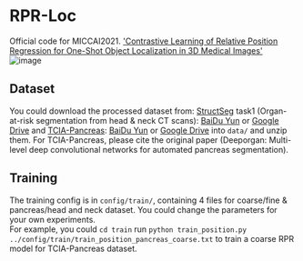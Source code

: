 # RPR-Loc
Official code for MICCAI2021. ['Contrastive Learning of Relative Position Regression for One-Shot Object Localization in 3D Medical Images'](https://arxiv.org/abs/2012.07043)
![image](https://github.com/LWHYC/RPR-Loc/blob/main/Framework.png)
## Dataset
You could download the processed dataset from: [StructSeg](https://structseg2019.grand-challenge.org/Home/) task1 (Organ-at-risk segmentation from head & neck CT scans): [BaiDu Yun](https://pan.baidu.com/s/1VV8VqJ39wKvlF-mh8b6IVg?pwd=ic6g) or [Google Drive](https://drive.google.com/file/d/1TlMfWvgSd3kAh3Eq80DVoboZ42FbLMvE/view?usp=sharing) and [TCIA-Pancreas](https://wiki.cancerimagingarchive.net/display/Public/Pancreas-CT): [BaiDu Yun](https://pan.baidu.com/s/13dTwbEzn4OtbgxwqlPD1AA?pwd=chnt) or [Google Drive](https://drive.google.com/file/d/1-rPJxWl0nwxPqAHv5s4oj4gRaAGlOXgU/view?usp=sharing) into `data/` and unzip them. For TCIA-Pancreas, please cite the original paper (Deeporgan: Multi-level deep convolutional networks for automated pancreas segmentation).
## Training
The training config is in `config/train/`, containing 4 files for coarse/fine & pancreas/head and neck dataset. You could change the parameters for your own experiments.  
For example, you could `cd train` run `python train_position.py ../config/train/train_position_pancreas_coarse.txt` to train a coarse RPR model for TCIA-Pancreas dataset.

